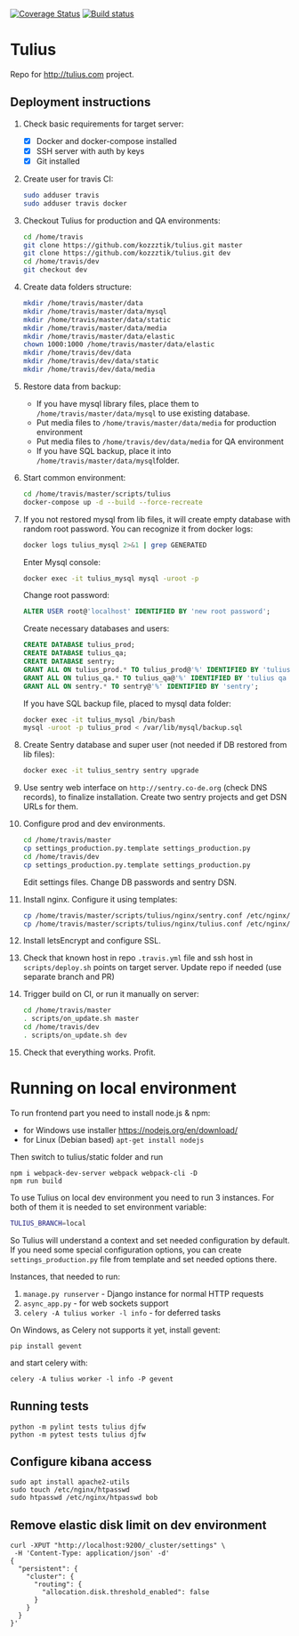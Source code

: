 [![Coverage Status](https://coveralls.io/repos/github/kozzztik/tulius/badge.svg?branch=dev)](https://coveralls.io/github/kozzztik/tulius)
[![Build status](https://travis-ci.org/kozzztik/tulius.svg?branch=dev "Travis")](https://travis-ci.org/kozzztik/tulius)
# Tulius
Repo for http://tulius.com project.
## Deployment instructions
1. Check basic requirements for target server:
    - [x] Docker and docker-compose installed
    - [x] SSH server with auth by keys
    - [x] Git installed

2. Create user for travis CI:
    ```bash
    sudo adduser travis
    sudo adduser travis docker
    ```
3. Checkout Tulius for production and QA environments:
    ```bash
    cd /home/travis
    git clone https://github.com/kozzztik/tulius.git master
    git clone https://github.com/kozzztik/tulius.git dev
    cd /home/travis/dev
    git checkout dev
    ```
4. Create data folders structure:
    ```bash
    mkdir /home/travis/master/data
    mkdir /home/travis/master/data/mysql
    mkdir /home/travis/master/data/static
    mkdir /home/travis/master/data/media
    mkdir /home/travis/master/data/elastic
    chown 1000:1000 /home/travis/master/data/elastic
    mkdir /home/travis/dev/data
    mkdir /home/travis/dev/data/static
    mkdir /home/travis/dev/data/media
    ```
5. Restore data from backup:
    - If you have mysql library files, place them to `/home/travis/master/data/mysql` to use existing database.
    - Put media files to `/home/travis/master/data/media` for production environment
    - Put media files to `/home/travis/dev/data/media` for QA environment
    - If you have SQL backup, place it into `/home/travis/master/data/mysql`folder.

6. Start common environment:
    ```bash
    cd /home/travis/master/scripts/tulius
    docker-compose up -d --build --force-recreate
    ``` 
7. If you not restored mysql from lib files, it will create empty database with random root password. 
    You can recognize it from docker logs:
    ```bash
    docker logs tulius_mysql 2>&1 | grep GENERATED
     ```
    Enter Mysql console:
    ```bash
    docker exec -it tulius_mysql mysql -uroot -p
    ```
    Change root password:
    ```sql
    ALTER USER root@'localhost' IDENTIFIED BY 'new root password';
    ```
    Create necessary databases and users:
    ```sql
    CREATE DATABASE tulius_prod;
    CREATE DATABASE tulius_qa;
    CREATE DATABASE sentry;
    GRANT ALL ON tulius_prod.* TO tulius_prod@'%' IDENTIFIED BY 'tulius prod password';
    GRANT ALL ON tulius_qa.* TO tulius_qa@'%' IDENTIFIED BY 'tulius qa password';
    GRANT ALL ON sentry.* TO sentry@'%' IDENTIFIED BY 'sentry';
    ``` 
    If you have SQL backup file, placed to mysql data folder:
    ```bash
    docker exec -it tulius_mysql /bin/bash
    mysql -uroot -p tulius_prod < /var/lib/mysql/backup.sql
    ```
 8. Create Sentry database and super user (not needed if DB restored from lib files):
     ```bash
    docker exec -it tulius_sentry sentry upgrade
    ```
 9. Use sentry web interface on `http://sentry.co-de.org` (check DNS records), to finalize installation. 
 Create two sentry projects and get DSN URLs for them.
 
10. Configure prod and dev environments.
    ```bash
    cd /home/travis/master
    cp settings_production.py.template settings_production.py
    cd /home/travis/dev
    cp settings_production.py.template settings_production.py
    ```
    Edit settings files. Change DB passwords and sentry DSN.
   
11. Install nginx. Configure it using templates:
    ```bash
    cp /home/travis/master/scripts/tulius/nginx/sentry.conf /etc/nginx/conf.d/sentry.conf
    cp /home/travis/master/scripts/tulius/nginx/tulius.conf /etc/nginx/conf.d/tulius.conf
    ```
    
12. Install letsEncrypt and configure SSL.

13. Check that known host in repo `.travis.yml` file and ssh host in `scripts/deploy.sh` points on target server. 
Update repo if needed (use separate branch and PR)

14. Trigger build on CI, or run it manually on server:
    ```bash
    cd /home/travis/master
    . scripts/on_update.sh master
    cd /home/travis/dev
    . scripts/on_update.sh dev
    ``` 
15. Check that everything works. Profit.

# Running on local environment

To run frontend part you need to install node.js & npm:
- for Windows use installer https://nodejs.org/en/download/ 
- for Linux (Debian based) ```apt-get install nodejs```

Then switch to tulius/static folder and run 
```
npm i webpack-dev-server webpack webpack-cli -D
npm run build 
```
To use Tulius on local dev environment you need to run 3 instances. For both of them
it is needed to set environment variable:

```bash
TULIUS_BRANCH=local
``` 
So Tulius will understand a context and set needed configuration by default. 
If you need some special configuration options, you can create `settings_production.py`
file from template and set needed options there.

Instances, that needed to run:
1. `manage.py runserver` - Django instance for normal HTTP requests
2. `async_app.py` - for web sockets support
3. `celery -A tulius worker -l info` - for deferred tasks

On Windows, as Celery not supports it yet, install gevent:

```pip install gevent```

and start celery with:

```celery -A tulius worker -l info -P gevent```

## Running tests

``` 
python -m pylint tests tulius djfw
python -m pytest tests tulius djfw
```

## Configure kibana access
```
sudo apt install apache2-utils
sudo touch /etc/nginx/htpasswd
sudo htpasswd /etc/nginx/htpasswd bob
```
## Remove elastic disk limit on dev environment
```
curl -XPUT "http://localhost:9200/_cluster/settings" \
 -H 'Content-Type: application/json' -d'
{
  "persistent": {
    "cluster": {
      "routing": {
        "allocation.disk.threshold_enabled": false
      }
    }
  }
}'
```
